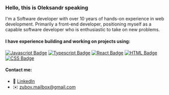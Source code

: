 ### Hello, this is Oleksandr speaking

I'm a Software developer with over 10 years of hands-on experience in web development. Primarily a front-end developer, positioning myself as a capable software developer who is enthusiastic to take on new problems.

#### I have experience building and working on projects using:

[![Javascript Badge](https://img.shields.io/badge/-Javascript-F0DB4F?style=for-the-badge&labelColor=black&logo=javascript&logoColor=F0DB4F)](#) 
[![Typescript Badge](https://img.shields.io/badge/-Typescript-007acc?style=for-the-badge&labelColor=black&logo=typescript&logoColor=007acc)](#) 
[![React Badge](https://img.shields.io/badge/-React-61DBFB?style=for-the-badge&labelColor=black&logo=react&logoColor=61DBFB)](#) 
[![HTML Badge](https://img.shields.io/badge/-Html-F06529?style=for-the-badge&labelColor=black&logo=html5&logoColor=F06529)](#) 
[![CSS Badge](https://img.shields.io/badge/-Css-2965f1?style=for-the-badge&labelColor=black&logo=css3&logoColor=2965f1)](#) 

#### Contact me:
+ 🔗 [LinkedIn](https://www.linkedin.com/in/oleksandr-zubov/)
+ ✉️ zubov.mailbox@gmail.com

<!--
### Hi there 👋

**oleksandr-zubov/oleksandr-zubov** is a ✨ _special_ ✨ repository because its `README.md` (this file) appears on your GitHub profile.

Here are some ideas to get you started:

- 🔭 I’m currently working on ...
- 🌱 I’m currently learning ...
- 👯 I’m looking to collaborate on ...
- 🤔 I’m looking for help with ...
- 💬 Ask me about ...
- 📫 How to reach me: ...
- 😄 Pronouns: ...
- ⚡ Fun fact: ...
-->
